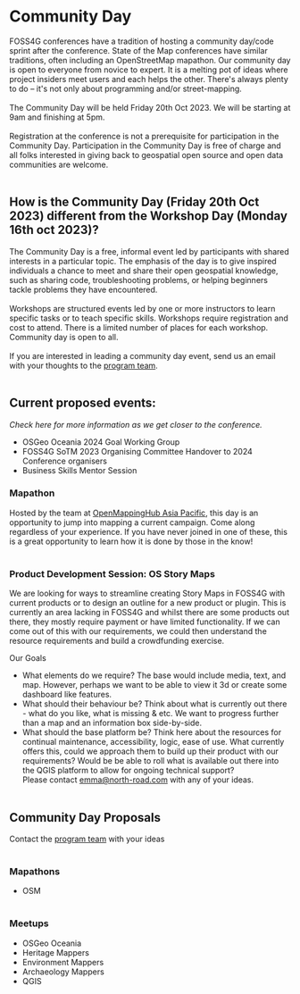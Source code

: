 # Community Day

FOSS4G conferences have a tradition of hosting a community day/code sprint after the conference. State of the Map conferences have similar traditions, often including an OpenStreetMap mapathon. Our community day is open to everyone from novice to expert. It is a melting pot of ideas where project insiders meet users and each helps the other. There's always plenty to do – it's not only about programming and/or street-mapping.
<br /><br />
The Community Day will be held Friday 20th Oct 2023. We will be starting at 9am and finishing at 5pm.
<br /><br />
Registration at the conference is not a prerequisite for participation in the Community Day. Participation in the Community Day is free of charge and all folks interested in giving back to geospatial open source and open data communities are welcome.
<br /><br />

## How is the Community Day (Friday 20th Oct 2023) different from the Workshop Day (Monday 16th oct 2023)?
The Community Day is a free, informal event led by participants with shared interests in a particular topic. The emphasis of the day is to give inspired individuals a chance to meet and share their open geospatial knowledge, such as sharing code, troubleshooting problems, or helping beginners tackle problems they have encountered.
<br /><br />
Workshops are structured events led by one or more instructors to learn specific tasks or to teach specific skills. Workshops require registration and cost to attend. There is a limited number of places for each workshop. Community day is open to all. 
<br /><br />
If you are interested in leading a community day event, send us an email with your thoughts to the [program team](mailto:program@foss4g-oceania.org).
<br /><br />

## Current proposed events:
*Check here for more information as we get closer to the conference.*
- OSGeo Oceania 2024 Goal Working Group
- FOSS4G SoTM 2023 Organising Committee Handover to 2024 Conference organisers
- Business Skills Mentor Session

### Mapathon
Hosted by the team at [OpenMappingHub Asia Pacific](https://www.hotosm.org/hubs/open-mapping-hub-asia-pacific), this day is an opportunity to jump into mapping a current campaign. Come along regardless of your experience. If you have never joined in one of these, this is a great opportunity to learn how it is done by those in the know!
<br /><br />
### Product Development Session: OS Story Maps 
We are looking for ways to streamline creating Story Maps in FOSS4G with current products or to design an outline for a new product or plugin. This is currently an area lacking in FOSS4G and whilst there are some products out there, they mostly require payment or have limited functionality. If we can come out of this with our requirements, we could then understand the resource requirements and build a crowdfunding exercise.

 Our Goals <br />
- What elements do we require? The base would include media, text, and map. However, perhaps we want to be able to view it 3d or create some dashboard like features. <br />
- What should their behaviour be? Think about what is currently out there - what do you like, what is missing & etc. We want to progress further than a map and an information box side-by-side. <br />
- What should the base platform be? Think here about the resources for continual maintenance, accessibility, logic, ease of use. What currently offers this, could we approach them to build up their product with our requirements? Would be be able to roll what is available out there into the QGIS platform to allow for ongoing technical support? <br />
Please contact emma@north-road.com with any of your ideas. 
<br /><br />
## Community Day Proposals
Contact the [program team](mailto:program@foss4g-oceania.org) with your ideas
<br /><br />
### Mapathons
- OSM 
<br /><br />
### Meetups
- OSGeo Oceania
- Heritage Mappers
- Environment Mappers
- Archaeology Mappers
- QGIS 
<br /><br />
